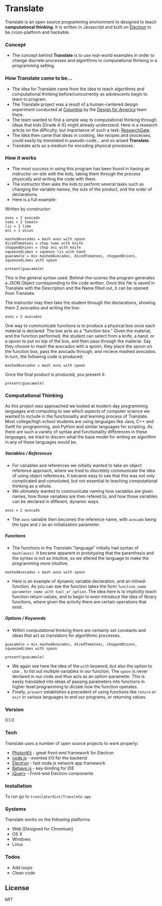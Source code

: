 # Translate

Translate is an open source programming environment to designed to teach **computational thinking**. It is written in Javascript and built on [Electron] to be cross-platform and hackable.

### Concept
  - The concept behind **Translate** is to use real-world examples in order to change discrete processes and algorithms to computational thinking in a programming setting.
 
### How Translate came to be...

 - The idea for Translate came from the idea to teach algorithms and computational thinking before/concurrently as adolescents begin to learn to program.
 - The Translate project was a result of a human-centered design experiment conducted at [Columbia] by the [Design for America] team there.
 - The team wanted to find a simple way to computational thinking through ideas that kids [Grade 4-8] might already understand. Here is a research article on the difficulty, but importance of such a task: [ResearchGate].
 - The idea then came that ideas in cooking, like recipes and processes, could easily by *translated* in pseudo-code... and so arised **Translate**.
 - Translate acts as a medium for encoding physical processes.

### How it works

 - The most success in using this program has been found in having an instructor on-site with the kids, taking them through the process physically and writing the code with them.
 - The instructor then asks the kids to perform several tasks such as changing the variable names, the size of the product, and the order of declarations.
 - Here is a full example:

Written by constructor:
```
avos = 2 avocado
toms = 2 tomato
lis = 2 lime
oni = 1 onion

mashedAvocados = mash avos with spoon
dicedTomatoes = chop toms with knife
choppedOnions = chop oni with knife
squeezedLimes = squeeze lis with hand
guacamole = mix mashedAvocados, dicedTomatoes, choppedOnions, squeezedLimes with spoon

present(guacamole)
```

This is the general syntax used. Behind-the-scenes the program generates a JSON Object corresponding to the code written. Once this file is saved in Translate with the Description and the Name filled out, it can be opened from Translate.

The instructor may then take the student through the declarations, showing them 2 avocados and writing the line:
``` 
avos = 2 avocados
```

One way to communicate functions is to produce a physical box once each material is declared. The box acts as a "function box." Given the material, and the function performed, the student can select from a knife, a hand, or a spoon to put on top of the box, and then pass through the material. Say they choose to mash the avocados with a spoon, they place the spoon on the function box, pass the avocado through, and recieve mashed avocados. In turn, the following code is produced:
```
mashedAvocados = mash avos with spoon
```

Once the final product is produced, you present it:
```
present(guacamole)
```

### Computational Thinking
As this project was approached we looked at modern day programming languages and computing to see which aspects of computer science we wanted to include in the functionality and learning process of Translate. Most college/high school students are using languages like Java, C++ and Swift for programming, and Python and similar languages for scripting. As there are such a variety of syntax and functionality differences in these languages, we tried to discern what the base model for writing an algorithm in any of these languages would be.

##### Variables / References
 - For variables and references we initially wanted to take an object reference approach, where we tried to discretely communicate the idea of using object references. It became easy to see that this was not only complicated and convoluted, but not essential to teaching computational thinking as a whole.
 - We ultimately wanted to communicate naming how variables are given names, how those variables are then refered to, and how those variables can be declared in different, dynamic ways.
 ```
 avos = 2 avocado
 ```
 - The `avos` variable then becomes the reference name, with `avocado` being the type and `2` as an initialization parameter.

##### Functions
- The functions in the Translate "language" initially had syntax of ```mash(avos)```. It became apparent in prototyping that the parenthesis and the syntax is not as intuitive, so we altered the language to make the programming more intuitive.
```
mashedAvocados = mash avos with spoon
```
- Here is an example of dynamic variable declaration, and an inlined-function. As you can see the function takes the form ```function_name parameter_name with tool_or_option```. The idea here is to implicitly teach function return-values, and to begin to even introduce the idea of library functions, where given the activity there are certain operations that exist.
##### Options / Keywords
 - Within computational thinking there are certainly set constants and ideas that act as translators for algorithmic processes.
```
guacamole = mix mashedAvocados, dicedTomatoes, choppedOnions, squeezedLimes with spoon

present(guacamole)
```
- We again see here the idea of the `with` keyword, but also the option to use `,` to list out multiple variables in our function. The `spoon` is never declared in our code and thus acts as an option-parameter. This is easily translated into ideas of passing parameters into functions in higher level programming to dictate how the function operates.
- Finally, ```present``` establishes a precedent of using functions like ```return``` or ```exit``` in various languages to end our programs, or returning values.

### Version
0.1.0

### Tech

Translate uses a number of open source projects to work properly:

* [PhotonKit] - great front-end framework for Electron
* [node.js] - evented I/O for the backend
* [Electron] - fast node.js network app framework
* [Behave.js] - key-binding for IDE
* [jQuery] - Front-end Electron components


### Installation

To run go to ``translate/dist/Translate.app``

### Systems

Translate works on the following platforms

* Web [Designed for Chromium]
* OS X
* Windows
* Linux

### Todos

 - Add loops
 - Clean code

License
----

MIT

[//]: # (These are reference links used in the body of this note and get stripped out when the markdown processor does its job. There is no need to format nicely because it shouldn't be seen. Thanks SO - http://stackoverflow.com/questions/4823468/store-comments-in-markdown-syntax)


   [photonkit]: <https://photonkit.com>
   [node.js]: <http://nodejs.org>
   [Behave.js]: <https://github.com/jakiestfu/Behave.js>
   [jQuery]: <http://jquery.com>
   [Electron]: <http://electron.atom.io>
   [Columbia]: <http://columbia.edu>
   [Design for America]: <http://bcdfa.com>
   [ResearchGate]: <https://www.researchgate.net/profile/Valerie_Barr/publication/247924673_Bringing_computational_thinking_to_K-12_what_is_Involved_and_what_is_the_role_of_the_computer_science_education_community/links/53e2e8b40cf2b9d0d832c294.pdf>

   [PlDb]: <https://github.com/joemccann/dillinger/tree/master/plugins/dropbox/README.md>
   [PlGh]:  <https://github.com/joemccann/dillinger/tree/master/plugins/github/README.md>
   [PlGd]: <https://github.com/joemccann/dillinger/tree/master/plugins/googledrive/README.md>
   [PlOd]: <https://github.com/joemccann/dillinger/tree/master/plugins/onedrive/README.md>

